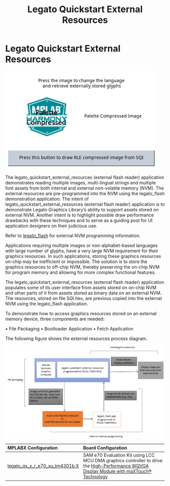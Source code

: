 ﻿---
parent: Example Applications
title: Legato Quickstart External Resources
nav_order: 5
---

# Legato Quickstart External Resources

![](./../../docs/html/legato_quickstart_ext_res.png)

The legato_quickstart_external_resources (external flash reader) application demonstrates reading multiple images, multi-lingual strings and multiple font assets from both internal and external non-volatile memory (NVM).  The external resources are pre-programmed into the NVM using the legato_flash demonstration application.
The intent of legato_quickstart_external_resources (external flash reader) application is to demonstrate Legato Graphics Library’s ability to support assets stored on external NVM.  Another intent is to highlight possible draw performance drawbacks with these techniques and to serve as a guiding post for UI application designers on their judicious use.

Refer to [legato_flash](../legato_flash/readme.md) for external NVM programming information.

Applications requiring multiple images or non-alphabet-based languages with large number of glyphs, have a very large NVM requirement for their graphics resources.   In such applications, storing these graphics resources on-chip may be inefficient or impossible.  The solution is to store the graphics resources to off-chip NVM, thereby preserving the on-chip NVM for program memory and allowing for more complex functional features.

The legato_quickstart_external_resources (external flash reader) application populates some of its user interface from assets stored on on-chip NVM and other parts of it from assets stored as binary data on an external NVM.   The resources, stored on file SQI.hex, are previous copied into the external NVM using the legato_flash application.

To demonstrate how to access graphics resources stored on an external memory device, three components are needed:

•	File Packaging 
•	Bootloader Application 
•	Fetch Application 

The following figure shows the external resources process diagram.

![](./../../docs/html/external_resources_flash_reader_diagram.png)

|MPLABX Configuration|Board Configuration|
|:-------------------|:------------------|
|[legato_qs_x_r_e70_xu_tm4301b.X](./firmware/legato_qs_x_r_e70_xu_tm4301b.X/readme.md)|SAM e70 Evaluation Kit using LCC MCU DMA graphics controller to drive the [High-Performance WQVGA Display Module with maXTouch® Technology](https://www.microchip.com/DevelopmentTools/ProductDetails/PartNO/AC320005-4)|